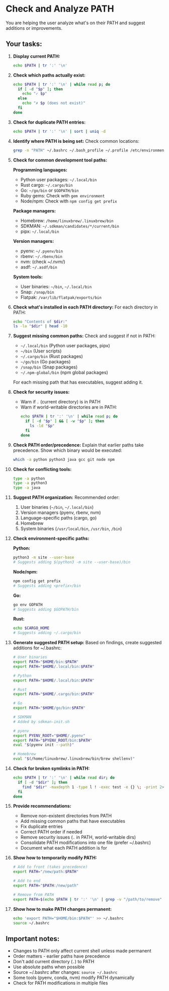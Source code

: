 # Check and Analyze PATH

You are helping the user analyze what's on their PATH and suggest additions or improvements.

## Your tasks:

1. **Display current PATH:**
   ```bash
   echo $PATH | tr ':' '\n'
   ```

2. **Check which paths actually exist:**
   ```bash
   echo $PATH | tr ':' '\n' | while read p; do
     if [ -d "$p" ]; then
       echo "✓ $p"
     else
       echo "✗ $p (does not exist)"
     fi
   done
   ```

3. **Check for duplicate PATH entries:**
   ```bash
   echo $PATH | tr ':' '\n' | sort | uniq -d
   ```

4. **Identify where PATH is being set:**
   Check common locations:
   ```bash
   grep -n "PATH" ~/.bashrc ~/.bash_profile ~/.profile /etc/environment /etc/profile 2>/dev/null
   ```

5. **Check for common development tool paths:**

   **Programming languages:**
   - Python user packages: `~/.local/bin`
   - Rust cargo: `~/.cargo/bin`
   - Go: `~/go/bin` or `$GOPATH/bin`
   - Ruby gems: Check with `gem environment`
   - Node/npm: Check with `npm config get prefix`

   **Package managers:**
   - Homebrew: `/home/linuxbrew/.linuxbrew/bin`
   - SDKMAN: `~/.sdkman/candidates/*/current/bin`
   - pipx: `~/.local/bin`

   **Version managers:**
   - pyenv: `~/.pyenv/bin`
   - rbenv: `~/.rbenv/bin`
   - nvm: (check ~/.nvm/)
   - asdf: `~/.asdf/bin`

   **System tools:**
   - User binaries: `~/bin`, `~/.local/bin`
   - Snap: `/snap/bin`
   - Flatpak: `/var/lib/flatpak/exports/bin`

6. **Check what's installed in each PATH directory:**
   For each directory in PATH:
   ```bash
   echo "Contents of $dir:"
   ls -la "$dir" | head -10
   ```

7. **Suggest missing common paths:**
   Check and suggest if not in PATH:

   - `~/.local/bin` (Python user packages, pipx)
   - `~/bin` (User scripts)
   - `~/.cargo/bin` (Rust packages)
   - `~/go/bin` (Go packages)
   - `/snap/bin` (Snap packages)
   - `~/.npm-global/bin` (npm global packages)

   For each missing path that has executables, suggest adding it.

8. **Check for security issues:**
   - Warn if `.` (current directory) is in PATH
   - Warn if world-writable directories are in PATH:
     ```bash
     echo $PATH | tr ':' '\n' | while read p; do
       if [ -d "$p" ] && [ -w "$p" ]; then
         ls -ld "$p"
       fi
     done
     ```

9. **Check PATH order/precedence:**
   Explain that earlier paths take precedence.
   Show which binary would be executed:
   ```bash
   which -a python python3 java gcc git node npm
   ```

10. **Check for conflicting tools:**
    ```bash
    type -a python
    type -a python3
    type -a java
    ```

11. **Suggest PATH organization:**
    Recommended order:
    1. User binaries (`~/bin`, `~/.local/bin`)
    2. Version managers (pyenv, rbenv, nvm)
    3. Language-specific paths (cargo, go)
    4. Homebrew
    5. System binaries (`/usr/local/bin`, `/usr/bin`, `/bin`)

12. **Check environment-specific paths:**

    **Python:**
    ```bash
    python3 -m site --user-base
    # Suggests adding $(python3 -m site --user-base)/bin
    ```

    **Node/npm:**
    ```bash
    npm config get prefix
    # Suggests adding <prefix>/bin
    ```

    **Go:**
    ```bash
    go env GOPATH
    # Suggests adding $GOPATH/bin
    ```

    **Rust:**
    ```bash
    echo $CARGO_HOME
    # Suggests adding ~/.cargo/bin
    ```

13. **Generate suggested PATH setup:**
    Based on findings, create suggested additions for ~/.bashrc:

    ```bash
    # User binaries
    export PATH="$HOME/bin:$PATH"
    export PATH="$HOME/.local/bin:$PATH"

    # Python
    export PATH="$HOME/.local/bin:$PATH"

    # Rust
    export PATH="$HOME/.cargo/bin:$PATH"

    # Go
    export PATH="$HOME/go/bin:$PATH"

    # SDKMAN
    # Added by sdkman-init.sh

    # pyenv
    export PYENV_ROOT="$HOME/.pyenv"
    export PATH="$PYENV_ROOT/bin:$PATH"
    eval "$(pyenv init --path)"

    # Homebrew
    eval "$(/home/linuxbrew/.linuxbrew/bin/brew shellenv)"
    ```

14. **Check for broken symlinks in PATH:**
    ```bash
    echo $PATH | tr ':' '\n' | while read dir; do
      if [ -d "$dir" ]; then
        find "$dir" -maxdepth 1 -type l ! -exec test -e {} \; -print 2>/dev/null
      fi
    done
    ```

15. **Provide recommendations:**
    - Remove non-existent directories from PATH
    - Add missing common paths that have executables
    - Fix duplicate entries
    - Correct PATH order if needed
    - Remove security issues (`.` in PATH, world-writable dirs)
    - Consolidate PATH modifications into one file (prefer ~/.bashrc)
    - Document what each PATH addition is for

16. **Show how to temporarily modify PATH:**
    ```bash
    # Add to front (takes precedence)
    export PATH="/new/path:$PATH"

    # Add to end
    export PATH="$PATH:/new/path"

    # Remove from PATH
    export PATH=$(echo $PATH | tr ':' '\n' | grep -v "/path/to/remove" | tr '\n' ':')
    ```

17. **Show how to make PATH changes permanent:**
    ```bash
    echo 'export PATH="$HOME/bin:$PATH"' >> ~/.bashrc
    source ~/.bashrc
    ```

## Important notes:
- Changes to PATH only affect current shell unless made permanent
- Order matters - earlier paths have precedence
- Don't add current directory (`.`) to PATH
- Use absolute paths when possible
- Source ~/.bashrc after changes: `source ~/.bashrc`
- Some tools (pyenv, conda, nvm) modify PATH dynamically
- Check for PATH modifications in multiple files
